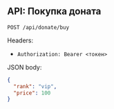 ## API: Покупка доната

`POST /api/donate/buy`

Headers:
- `Authorization: Bearer <токен>`

JSON body:
```json
{
  "rank": "vip",
  "price": 100
}
